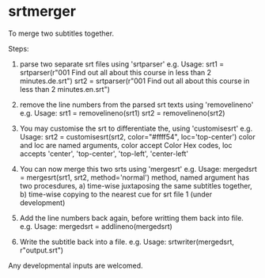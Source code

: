 # srtmerger
To merge two subtitles together.

Steps:
1) parse two separate srt files using 'srtparser'
e.g. Usage:
srt1 = srtparser(r"001 Find out all about this course in less than 2 minutes.de.srt") 
srt2 = srtparser(r"001 Find out all about this course in less than 2 minutes.en.srt")

2) remove the line numbers from the parsed srt texts using 'removelineno'
e.g. Usage: 
srt1 = removelineno(srt1)
srt2 = removelineno(srt2)

3) You may customise the srt to differentiate the, using 'customisesrt'
e.g. Usage:
srt2 = customisesrt(srt2, color="#ffff54", loc='top-center')
color and loc are named arguments, color accept Color Hex codes, loc accepts 'center', 'top-center', 'top-left', 'center-left'

4) You can now merge this two srts using 'mergesrt'
e.g. Usage:
mergedsrt = mergesrt(srt1, srt2, method='normal')
method, named argument has two procesdures, a) time-wise juxtaposing the same subtitles together, b) time-wise copying to the nearest cue for srt file 1 (under development)

5) Add the line numbers back again, before writting them back into file.
e.g. Usage:
mergedsrt = addlineno(mergedsrt)

6) Write the subtitle back into a file.
e.g. Usage:
srtwriter(mergedsrt, r"output.srt")

Any developmental inputs are welcomed.
